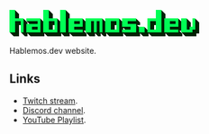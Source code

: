 ![hablemos.dev logo](./hablemos.dev.logo.png)

Hablemos.dev website.

## Links

- [Twitch stream](https://lshi.ru/twitch).
- [Discord channel](https://discord.gg/tsSNNXaCcj).
- [YouTube Playlist](https://www.youtube.com/playlist?list=PLimjIrLnn1feU2EqK2DYvE1gBhSanomQU).
